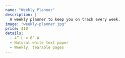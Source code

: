 ```yaml
---
name: "Weekly Planner"
description: |
  A weekly planner to keep you on track every week.
image: "weekly-planner.jpg"
price: $10
details:
  - 4” L × 8” W
  - Natural white text paper
  - Weekly, tearable pages
---
```

